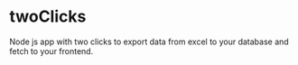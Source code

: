 # twoClicks
Node js app with two clicks to export data from excel to your database and fetch to your frontend.
